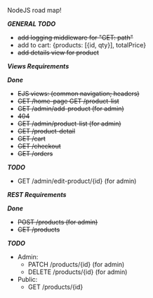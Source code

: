 NodeJS road map!

***GENERAL TODO***
- <s>add logging middleware for "GET: path"</s>
- add to cart: {products: [{id, qty}], totalPrice}
- <s>add details view for product</s>

***Views Requirements***

***Done***
- <s>EJS views: (common navigation; headers)</s>
- <s>GET /home-page GET /product-list</s>
- <s>GET /admin/add-product (for admin)</s>
- <s>404</s>
- <s>GET /admin/product-list (for admin)</s>
- <s>GET /product-detail</s>
- <s>GET /cart</s>
- <s>GET /checkout</s>
- <s>GET /orders</s>

***TODO***
- GET /admin/edit-product/{id} (for admin)

***REST Requirements***

***Done***
- <s>POST /products (for admin)</s>
- <s>GET /products</s>

***TODO***
- Admin:
  - PATCH /products/{id} (for admin)
  - DELETE /products/{id} (for admin)
- Public:
  - GET /products/{id}